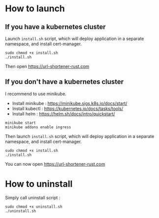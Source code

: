 # How to launch
## If you have a kubernetes cluster

Launch `install.sh` script, which will deploy application in a separate namespace, and install cert-manager.

~~~
sudo chmod +x install.sh
./install.sh
~~~

Then open https://url-shortener-rust.com

## If you don't have a kubernetes cluster

I recommend to use minikube.

- Install minikube : https://minikube.sigs.k8s.io/docs/start/
- Install kubectl : https://kubernetes.io/docs/tasks/tools/
- Install helm : https://helm.sh/docs/intro/quickstart/

~~~
minikube start
minikube addons enable ingress
~~~

Then launch `install.sh` script, which will deploy application in a separate namespace, and install cert-manager.

~~~
sudo chmod +x install.sh
./install.sh
~~~

You can now open https://url-shortener-rust.com

# How to uninstall

Simply call uninstall script :
~~~
sudo chmod +x uninstall.sh
./uninstall.sh
~~~